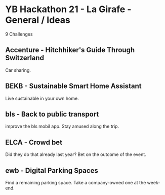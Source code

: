 # YB Hackathon 21 - La Girafe - General / Ideas
9 Challenges

## Accenture - Hitchhiker's Guide Through Switzerland
Car sharing.

## BEKB - Sustainable Smart Home Assistant
Live sustainable in your own home.

## bls - Back to public transport
improve the bls mobil app. Stay amused along the trip.

## ELCA - Crowd bet
Did they do that already last year? Bet on the outcome of the event.

## ewb - Digital Parking Spaces
Find a remaining parking space. Take a company-owned one at the week-end.



